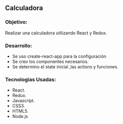 ## Calculadora

### Objetivo: 

Realizar una calculadora utilizando React y Redux.

### Desarrollo:

* Se uso create-react-app para la configuración
* Se creo los componentes necesarios.
* Se determino el state inicial ,las actions y funciones.

### Tecnologias Usadas:

* React.
* Redux.
* Javascript.
* CSS3.
* HTML5.
* Node.js

